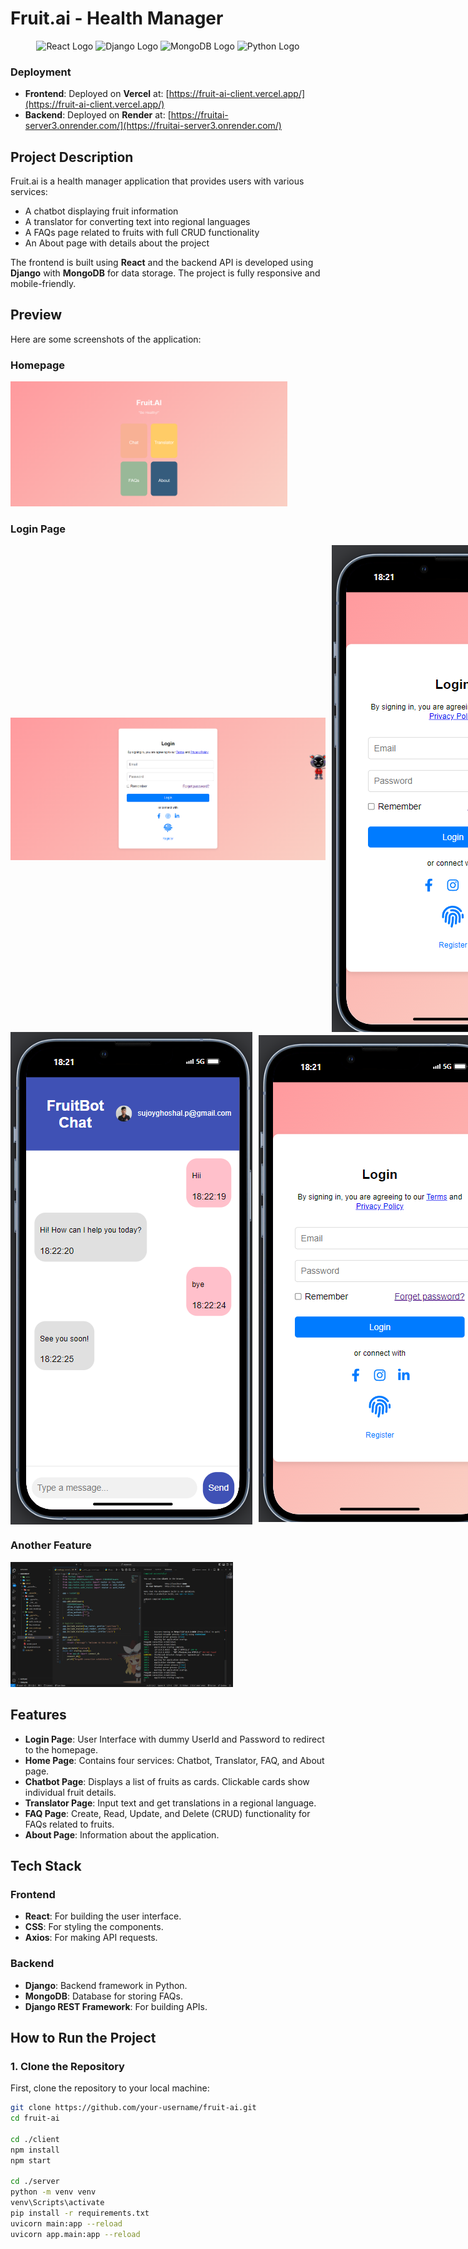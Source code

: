 # Fruit.ai - Health Manager
<p align="center">
  <img src="https://cdn.worldvectorlogo.com/logos/react-2.svg" alt="React Logo" width="100" />
  <img src="https://cdn.worldvectorlogo.com/logos/django.svg" alt="Django Logo" width="100" />
  <img src="https://cdn.worldvectorlogo.com/logos/mongodb-icon-1.svg" alt="MongoDB Logo" width="100" />
  <img src="https://cdn.worldvectorlogo.com/logos/python-5.svg" alt="Python Logo" width="100" />
</p>

### Deployment
- **Frontend**: Deployed on **Vercel** at: [https://fruit-ai-client.vercel.app/](https://fruit-ai-client.vercel.app/)
- **Backend**: Deployed on **Render** at: [https://fruitai-server3.onrender.com/](https://fruitai-server3.onrender.com/)

## Project Description

Fruit.ai is a health manager application that provides users with various services:
- A chatbot displaying fruit information
- A translator for converting text into regional languages
- A FAQs page related to fruits with full CRUD functionality
- An About page with details about the project

The frontend is built using **React** and the backend API is developed using **Django** with **MongoDB** for data storage. The project is fully responsive and mobile-friendly.

## Preview

Here are some screenshots of the application:

### Homepage
<img src="./ux/home.png" height="200px" alt="Chatbot Homepage">

### Login Page
<div style="display: flex; justify-content: space-around; align-items: center; gap: 10px;">
    <img src="./ux/login.png" height="200px" alt="Chat Interface" style="max-width: 100%; height: auto;">
    <img src="./ux/login-p.png" height="200px" alt="Mobile View" style="max-width: 100%; height: auto;">
</div>

<div style="display: flex; justify-content: space-around; align-items: center; gap: 10px;">
    <img src="./ux/chatbot.png" height="200px" alt="Chat Interface" style="max-width: 100%; height: auto;">
    <img src="./ux/login-p.png" height="200px" alt="Mobile View" style="max-width: 100%; height: auto;">
    <img src="./ux/translate.png" height="200px" alt="Translate Interface" style="max-width: 100%; height: auto;">
</div>

### Another Feature
<img src="./ux/code.png" height="200px" alt="Another Feature">

## Features

- **Login Page**: User Interface with dummy UserId and Password to redirect to the homepage.
- **Home Page**: Contains four services: Chatbot, Translator, FAQ, and About page.
- **Chatbot Page**: Displays a list of fruits as cards. Clickable cards show individual fruit details.
- **Translator Page**: Input text and get translations in a regional language.
- **FAQ Page**: Create, Read, Update, and Delete (CRUD) functionality for FAQs related to fruits.
- **About Page**: Information about the application.

## Tech Stack

### Frontend
- **React**: For building the user interface.
- **CSS**: For styling the components.
- **Axios**: For making API requests.

### Backend
- **Django**: Backend framework in Python.
- **MongoDB**: Database for storing FAQs.
- **Django REST Framework**: For building APIs.
  

## How to Run the Project
### 1. Clone the Repository
First, clone the repository to your local machine:
```bash
git clone https://github.com/your-username/fruit-ai.git
cd fruit-ai

cd ./client
npm install
npm start

cd ./server
python -m venv venv
venv\Scripts\activate
pip install -r requirements.txt
uvicorn main:app --reload
uvicorn app.main:app --reload

